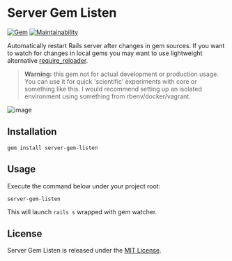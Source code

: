 # Server Gem Listen 
[![Gem](https://img.shields.io/gem/v/server-gem-listen.svg)](https://rubygems.org/gems/server-gem-listen) [![Maintainability](https://api.codeclimate.com/v1/badges/c2ed6ff9dbf6a06694f3/maintainability)](https://codeclimate.com/github/vavgustov/server-gem-listen/maintainability)

Automatically restart Rails server after changes in gem sources. If you want to watch for changes
in local gems you may want to use lightweight alternative [require_reloader](https://github.com/teohm/require_reloader).  

> **Warning:** this gem not for actual development or production usage. You can use it for quick 
'scientific' experiments with core or something like this. I would recommend setting up an isolated 
environment using something from rbenv/docker/vagrant.

![image](https://user-images.githubusercontent.com/312873/34501834-c411abb0-f021-11e7-9ce0-34abdc1ae1cb.png)
 
## Installation

```
gem install server-gem-listen
```

## Usage
Execute the command below under your project root:
```
server-gem-listen
```
This will launch `rails s` wrapped with gem watcher.

## License

Server Gem Listen is released under the [MIT License](https://opensource.org/licenses/MIT).
